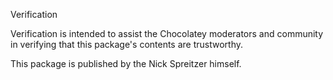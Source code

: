 Verification

Verification is intended to assist the Chocolatey moderators and  community in verifying that this package's contents are trustworthy.

This package is published by the Nick Spreitzer himself. 